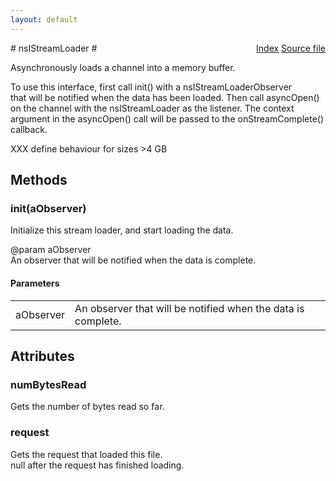 ```yaml
---
layout: default
---
```

<div class='links' style='float:right'><a href="../index.html">Index</a>
<a href="http://dxr.mozilla.org/mozilla-central/source/netwerk/base/public/nsIStreamLoader.idl">Source file</a>
</div>
# nsIStreamLoader #
  
Asynchronously loads a channel into a memory buffer.  
  
To use this interface, first call init() with a nsIStreamLoaderObserver  
that will be notified when the data has been loaded. Then call asyncOpen()  
on the channel with the nsIStreamLoader as the listener. The context  
argument in the asyncOpen() call will be passed to the onStreamComplete()  
callback.  
  
XXX define behaviour for sizes >4 GB  
  

## Methods ##

### init(aObserver) ###
  
Initialize this stream loader, and start loading the data.  
  
@param aObserver  
       An observer that will be notified when the data is complete.  
  

#### Parameters ####

<table>

<tr>
<td>aObserver</td>
<td>       An observer that will be notified when the data is complete.  
</td>
</tr>

</table>

## Attributes ##

### numBytesRead ###
  
Gets the number of bytes read so far.  
  

### request ###
  
Gets the request that loaded this file.  
null after the request has finished loading.  
  
